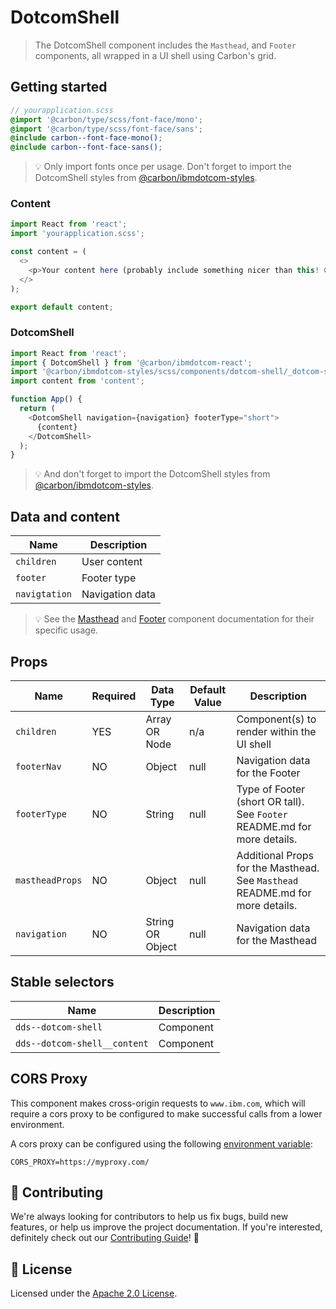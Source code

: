 # DotcomShell

> The DotcomShell component includes the `Masthead`, and `Footer` components,
> all wrapped in a UI shell using Carbon's grid.

## Getting started

```scss
// yourapplication.scss
@import '@carbon/type/scss/font-face/mono';
@import '@carbon/type/scss/font-face/sans';
@include carbon--font-face-mono();
@include carbon--font-face-sans();
```

> 💡 Only import fonts once per usage. Don't forget to import the DotcomShell
> styles from
> [@carbon/ibmdotcom-styles](https://github.com/carbon-design-system/ibm-dotcom-library/blob/master/packages/styles).

### Content

```javascript
import React from 'react';
import 'yourapplication.scss';

const content = (
  <>
    <p>Your content here (probably include something nicer than this! 😄)</p>
  </>
);

export default content;
```

### DotcomShell

```javascript
import React from 'react';
import { DotcomShell } from '@carbon/ibmdotcom-react';
import '@carbon/ibmdotcom-styles/scss/components/dotcom-shell/_dotcom-shell.scss';
import content from 'content';

function App() {
  return (
    <DotcomShell navigation={navigation} footerType="short">
      {content}
    </DotcomShell>
  );
}
```

> 💡 And don't forget to import the DotcomShell styles from
> [@carbon/ibmdotcom-styles](/packages/styles).

## Data and content

| Name          | Description     |
| ------------- | --------------- |
| `children`    | User content    |
| `footer`      | Footer type     |
| `navigtation` | Navigation data |

> 💡 See the
> [Masthead](https://github.com/carbon-design-system/ibm-dotcom-library/tree/master/packages/react/src/components/Masthead)
> and
> [Footer](https://github.com/carbon-design-system/ibm-dotcom-library/tree/master/packages/react/src/components/Footer)
> component documentation for their specific usage.

## Props

| Name            | Required | Data Type        | Default Value | Description                                                                   |
| --------------- | -------- | ---------------- | ------------- | ----------------------------------------------------------------------------- |
| `children`      | YES      | Array OR Node    | n/a           | Component(s) to render within the UI shell                                    |
| `footerNav`     | NO       | Object           | null          | Navigation data for the Footer                                                |
| `footerType`    | NO       | String           | null          | Type of Footer (short OR tall). See `Footer` README.md for more details.      |
| `mastheadProps` | NO       | Object           | null          | Additional Props for the Masthead. See `Masthead` README.md for more details. |
| `navigation`    | NO       | String OR Object | null          | Navigation data for the Masthead                                              |

## Stable selectors

| Name                         | Description |
| ---------------------------- | ----------- |
| `dds--dotcom-shell`          | Component   |
| `dds--dotcom-shell__content` | Component   |

## CORS Proxy

This component makes cross-origin requests to `www.ibm.com`, which will require
a cors proxy to be configured to make successful calls from a lower environment.

A cors proxy can be configured using the following
[environment variable](../../../docs/environment-variables.md):

`CORS_PROXY=https://myproxy.com/`

## 🙌 Contributing

We're always looking for contributors to help us fix bugs, build new features,
or help us improve the project documentation. If you're interested, definitely
check out our [Contributing Guide](/.github/CONTRIBUTING.md)! 👀

## 📝 License

Licensed under the [Apache 2.0 License](/LICENSE).
